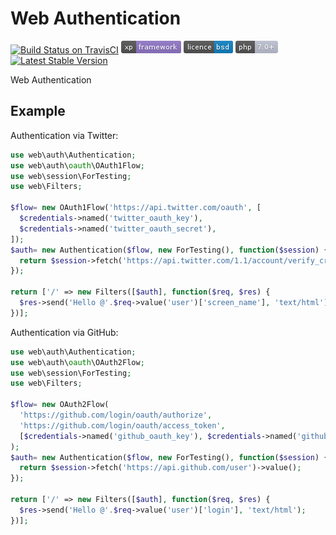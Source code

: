 Web Authentication
==================

[![Build Status on TravisCI](https://secure.travis-ci.org/xp-forge/web-auth.svg)](http://travis-ci.org/xp-forge/web-auth)
[![XP Framework Module](https://raw.githubusercontent.com/xp-framework/web/master/static/xp-framework-badge.png)](https://github.com/xp-framework/core)
[![BSD Licence](https://raw.githubusercontent.com/xp-framework/web/master/static/licence-bsd.png)](https://github.com/xp-framework/core/blob/master/LICENCE.md)
[![Supports PHP 7.0+](https://raw.githubusercontent.com/xp-framework/web/master/static/php-7_0plus.png)](http://php.net/)
[![Latest Stable Version](https://poser.pugx.org/xp-forge/web-auth/version.png)](https://packagist.org/packages/xp-forge/web-auth)

Web Authentication

Example
-------
Authentication via Twitter:

```php
use web\auth\Authentication;
use web\auth\oauth\OAuth1Flow;
use web\session\ForTesting;
use web\Filters;

$flow= new OAuth1Flow('https://api.twitter.com/oauth', [
  $credentials->named('twitter_oauth_key'),
  $credentials->named('twitter_oauth_secret'),
]);
$auth= new Authentication($flow, new ForTesting(), function($session) {
  return $session->fetch('https://api.twitter.com/1.1/account/verify_credentials.json')->value();
});

return ['/' => new Filters([$auth], function($req, $res) {
  $res->send('Hello @'.$req->value('user')['screen_name'], 'text/html');
})];
```

Authentication via GitHub:

```php
use web\auth\Authentication;
use web\auth\oauth\OAuth2Flow;
use web\session\ForTesting;
use web\Filters;

$flow= new OAuth2Flow(
  'https://github.com/login/oauth/authorize',
  'https://github.com/login/oauth/access_token',
  [$credentials->named('github_oauth_key'), $credentials->named('github_oauth_secret')],
);
$auth= new Authentication($flow, new ForTesting(), function($session) {
  return $session->fetch('https://api.github.com/user')->value();
});

return ['/' => new Filters([$auth], function($req, $res) {
  $res->send('Hello @'.$req->value('user')['login'], 'text/html');
})];
``` 